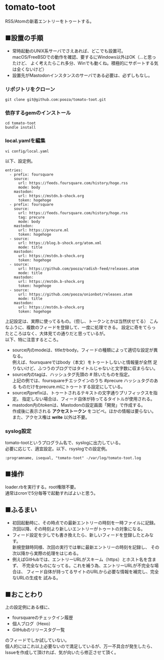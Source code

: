 # tomato-toot

RSS/Atomの新着エントリーをトゥートする。

## ■設置の手順

- 常時起動のUNIX系サーバでさえあれば、どこでも設置可。  
  macOS/FreeBSDでの動作を確認、要するにWindows以外はOK（…と思ったけど、
  よく考えたらこれ多分、Winでも動くね。積極的にサポートする気は全くないけど）
- 設置先がMastodonインスタンスのサーバである必要は、必ずしもなし。

### リポジトリをクローン

```
git clone git@github.com:pooza/tomato-toot.git
```

### 依存するgemのインストール

```
cd tomato-toot
bundle install
```

### local.yamlを編集

```
vi config/local.yaml
```

以下、設定例。

```
entries:
  - prefix: foursquare
    source:
      url: https://feeds.foursquare.com/history/hoge.rss
      mode: body
    mastodon:
      url: https://mstdn.b-shock.org
      token: hogehoge
  - prefix: foursquare
    source:
      url: https://feeds.foursquare.com/history/hoge.rss
      tag: precure
      mode: body
    mastodon:
      url: https://precure.ml
      token: hogehoge
  - source:
      url: https://blog.b-shock.org/atom.xml
      mode: title
    mastodon:
      url: https://mstdn.b-shock.org
      token: hogehoge
  - source:
      url: https://github.com/pooza/radish-feed/releases.atom
      mode: title
    mastodon:
      url: https://mstdn.b-shock.org
      token: hogehoge
  - source:
      url: https://github.com/pooza/onionbot/releases.atom
      mode: title
    mastodon:
      url: https://mstdn.b-shock.org
      token: hogehoge
```

上記設定は、実際に使ってるもの。（但し、トークンとかは当然伏せてる）
こんなふうに、複数のフィードを登録して、一度に処理できる。
設定に奇をてらったところはなく、大体見ての通りだと思っているが。  
以下、特に注意するところ。

- source内のmodeは、titleかbody。フィードの種類によって適切な設定が異なる。  
  例えば、foursquareではbody（本文）をトゥートしないと情報量が全然
  足りないけど、ふつうのブログではタイトルじゃないと文字数に収まらない。
- source内のtagは、ハッシュタグ先頭の # 除いたものを指定。  
  上記の例では、foursquareチエックインのうち #precure ハッシュタグのある
  ものだけをprecure.mlにトゥートする設定にしている。
- source内prefixは、トゥートされるテキストの文字通りプリフィックスを指定。
  指定しない場合は、フィード自体が持ってるタイトルが使用される。
- mastodon内のtokenは、Mastodonの設定画面「開発」で作成する。  
  作成後に表示される __アクセストークン__ をコピペ。ほかの情報は要らない。  
  また、アクセス権は __write__ 以外は不要。

### syslog設定

tomato-tootというプログラム名で、syslogに出力している。  
必要に応じて、適宜設定。以下、rsyslogでの設定例。

```
:programname, isequal, "tomato-toot" -/var/log/tomato-toot.log
```

## ■操作

loader.rbを実行する。root権限不要。  
通常はcronで5分毎等で起動すればよいと思う。

## ■ふるまい

- 初回起動時に、その時点での最新エントリーの時刻を一時ファイルに記録。
  次回以降、その時刻より新しいエントリーがトゥートの対象になる。
- フィード設定を少しでも書き換えたら、新しいフィードを登録したとみなす。  
  新規登録時同様、次回の実行では単に最新エントリーの時刻を記録し、
  その次以降から実際の処理をはじめる。
- 例えばGitHubでは、エントリーURLがスキーム（https）とホスト名を含まず、
  不完全なものになってる。これを補う為、エントリーURLが不完全な場合は、
  フィード自体が持ってるサイトのURLから必要な情報を補完し、完全なURLの生成を
  試みる。

## ■おことわり

上の設定例にある様に、

- foursquareのチェックイン履歴
- 個人ブログ（Hexo）
- GitHubのリリースタグ一覧

のフィードでしか試していない。  
個人的にはこれ以上必要ないので満足しているが、万一不具合が発生したら、
Issueを作成して頂ければ、気が向いたら修正させて頂く。

